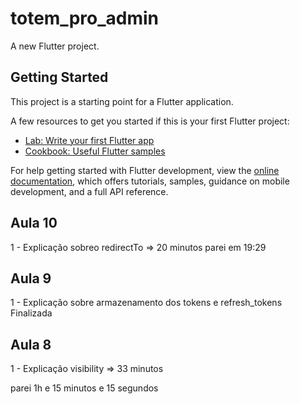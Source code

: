 # totem_pro_admin

A new Flutter project.

## Getting Started

This project is a starting point for a Flutter application.

A few resources to get you started if this is your first Flutter project:

- [Lab: Write your first Flutter app](https://docs.flutter.dev/get-started/codelab)
- [Cookbook: Useful Flutter samples](https://docs.flutter.dev/cookbook)

For help getting started with Flutter development, view the
[online documentation](https://docs.flutter.dev/), which offers tutorials,
samples, guidance on mobile development, and a full API reference.

## Aula 10
1 - Explicação sobreo redirectTo => 20 minutos
parei em 19:29


## Aula 9
1 - Explicação sobre armazenamento dos tokens e refresh_tokens
Finalizada


## Aula 8
1 - Explicação visibility => 33 minutos

parei 1h e 15 minutos e 15 segundos
